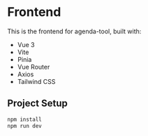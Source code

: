 # Frontend

This is the frontend for agenda-tool, built with:

- Vue 3
- Vite
- Pinia
- Vue Router
- Axios
- Tailwind CSS

## Project Setup

```bash
npm install
npm run dev
```
